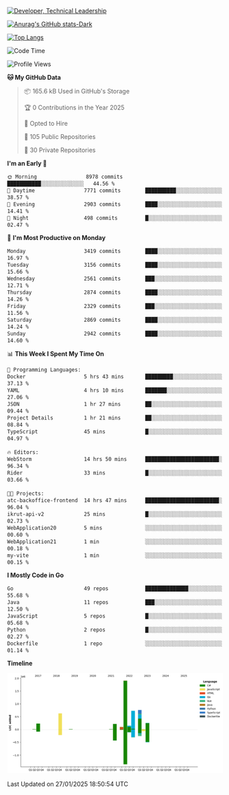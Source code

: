 <div>
  <a href="https://www.linkedin.com/in/arielpineiro/" target="_blank" rel="nofollow noopener noreferrer">
    <img src="https://img.shields.io/badge/-LinkedIn-%230077B5?style=for-the-badge&logo=linkedin&logoColor=white" alt="Developer, Technical Leadership" title="Ariel Piñeiro">
  </a>
</div>

[![Anurag's GitHub stats-Dark](https://github-readme-stats.vercel.app/api?username=arielsrv&show_icons=true&theme=dark#gh-dark-mode-only)](https://github.com/anuraghazra/github-readme-stats#gh-dark-mode-only)

[![Top Langs](https://github-readme-stats.vercel.app/api/top-langs/?username=arielsrv&layout=compact&langs_count=10&theme=dark#gh-dark-mode-only)](https://github.com/anuraghazra/github-readme-stats&theme=dark#gh-dark-mode-only)

<!--START_SECTION:waka-->
![Code Time](http://img.shields.io/badge/Code%20Time-1%2C125%20hrs%2014%20mins-blue)

![Profile Views](http://img.shields.io/badge/Profile%20Views-0-blue)

**🐱 My GitHub Data** 

> 📦 165.6 kB Used in GitHub's Storage 
 > 
> 🏆 0 Contributions in the Year 2025
 > 
> 💼 Opted to Hire
 > 
> 📜 105 Public Repositories 
 > 
> 🔑 30 Private Repositories 
 > 
**I'm an Early 🐤** 

```text
🌞 Morning                8978 commits        ███████████░░░░░░░░░░░░░░   44.56 % 
🌆 Daytime                7771 commits        ██████████░░░░░░░░░░░░░░░   38.57 % 
🌃 Evening                2903 commits        ████░░░░░░░░░░░░░░░░░░░░░   14.41 % 
🌙 Night                  498 commits         █░░░░░░░░░░░░░░░░░░░░░░░░   02.47 % 
```
📅 **I'm Most Productive on Monday** 

```text
Monday                   3419 commits        ████░░░░░░░░░░░░░░░░░░░░░   16.97 % 
Tuesday                  3156 commits        ████░░░░░░░░░░░░░░░░░░░░░   15.66 % 
Wednesday                2561 commits        ███░░░░░░░░░░░░░░░░░░░░░░   12.71 % 
Thursday                 2874 commits        ████░░░░░░░░░░░░░░░░░░░░░   14.26 % 
Friday                   2329 commits        ███░░░░░░░░░░░░░░░░░░░░░░   11.56 % 
Saturday                 2869 commits        ████░░░░░░░░░░░░░░░░░░░░░   14.24 % 
Sunday                   2942 commits        ████░░░░░░░░░░░░░░░░░░░░░   14.60 % 
```


📊 **This Week I Spent My Time On** 

```text
💬 Programming Languages: 
Docker                   5 hrs 43 mins       █████████░░░░░░░░░░░░░░░░   37.13 % 
YAML                     4 hrs 10 mins       ███████░░░░░░░░░░░░░░░░░░   27.06 % 
JSON                     1 hr 27 mins        ██░░░░░░░░░░░░░░░░░░░░░░░   09.44 % 
Project Details          1 hr 21 mins        ██░░░░░░░░░░░░░░░░░░░░░░░   08.84 % 
TypeScript               45 mins             █░░░░░░░░░░░░░░░░░░░░░░░░   04.97 % 

🔥 Editors: 
WebStorm                 14 hrs 50 mins      ████████████████████████░   96.34 % 
Rider                    33 mins             █░░░░░░░░░░░░░░░░░░░░░░░░   03.66 % 

🐱‍💻 Projects: 
atc-backoffice-frontend  14 hrs 47 mins      ████████████████████████░   96.04 % 
ikrut-api-v2             25 mins             █░░░░░░░░░░░░░░░░░░░░░░░░   02.73 % 
WebApplication20         5 mins              ░░░░░░░░░░░░░░░░░░░░░░░░░   00.60 % 
WebApplication21         1 min               ░░░░░░░░░░░░░░░░░░░░░░░░░   00.18 % 
my-vite                  1 min               ░░░░░░░░░░░░░░░░░░░░░░░░░   00.15 % 
```

**I Mostly Code in Go** 

```text
Go                       49 repos            ██████████████░░░░░░░░░░░   55.68 % 
Java                     11 repos            ███░░░░░░░░░░░░░░░░░░░░░░   12.50 % 
JavaScript               5 repos             █░░░░░░░░░░░░░░░░░░░░░░░░   05.68 % 
Python                   2 repos             █░░░░░░░░░░░░░░░░░░░░░░░░   02.27 % 
Dockerfile               1 repo              ░░░░░░░░░░░░░░░░░░░░░░░░░   01.14 % 
```



**Timeline**

![Lines of Code chart](https://raw.githubusercontent.com/arielsrv/arielsrv/main/assets/bar_graph.png)


 Last Updated on 27/01/2025 18:50:54 UTC
<!--END_SECTION:waka-->
